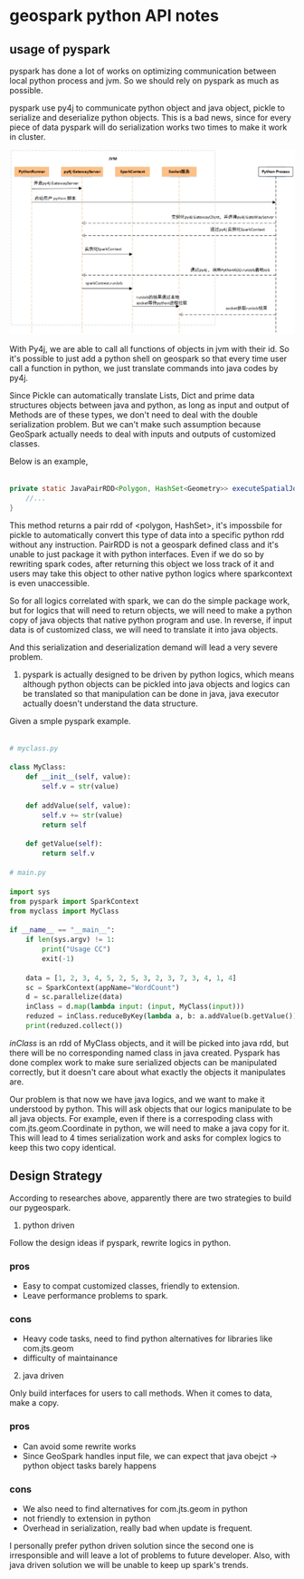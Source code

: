 # geospark python API notes

## usage of pyspark

pyspark has done a lot of works on optimizing communication between local python process and jvm. So we should rely on pyspark as much as possible.

pyspark use py4j to communicate python object and java object, pickle to serialize and deserialize python objects. This is a bad news, since for every piece of data pyspark will do serialization works two times to make it work in cluster.

![pyspark runtime](images/pysparkruntime.png)

With Py4j, we are able to call all functions of objects in jvm with their id. So it's possible to just add a python shell on geospark so that every time user call a function in python, we just translate commands into java codes by py4j.

Since Pickle can automatically translate Lists, Dict and prime data structures objects between java and python, as long as input and output of Methods are of these types, we don't need to deal with the double serialization problem. But we can't make such assumption because GeoSpark actually needs to deal with inputs and outputs of customized classes.

Below is an example,

```java

private static JavaPairRDD<Polygon, HashSet<Geometry>> executeSpatialJoinUsingIndex(SpatialRDD spatialRDD, SpatialRDD queryRDD, boolean considerBoundaryIntersection) throws Exception {
	//...
}

```

This method returns a pair rdd of <polygon, HashSet<Geometry>>, it's impossbile for pickle to automatically convert this type of data into a specific python rdd without any instruction. PairRDD is not a geospark defined class and it's unable to just package it with python interfaces. Even if we do so by rewriting spark codes, after returning this object we loss track of it and users may take this object to other native python logics where sparkcontext is even unaccessible.

So for all logics correlated with spark, we can do the simple package work, but for logics that will need to return objects, we will need to make a python copy of java objects that native python program and use. In reverse, if input data is of customized class, we will need to translate it into java objects.

And this serialization and deserialization demand will lead a very severe problem.

1. pyspark is actually designed to be driven by python logics, which means although python objects can be pickled into java objects and logics can be translated so that manipulation can be done in java, java executor actually doesn't understand the data structure.

Given a smple pyspark example.

```python

# myclass.py

class MyClass:
    def __init__(self, value):
        self.v = str(value)

    def addValue(self, value):
        self.v += str(value)
        return self

    def getValue(self):
        return self.v

# main.py

import sys
from pyspark import SparkContext
from myclass import MyClass

if __name__ == "__main__":
    if len(sys.argv) != 1:
        print("Usage CC")
        exit(-1)

    data = [1, 2, 3, 4, 5, 2, 5, 3, 2, 3, 7, 3, 4, 1, 4]
    sc = SparkContext(appName="WordCount")
    d = sc.parallelize(data)
    inClass = d.map(lambda input: (input, MyClass(input)))
    reduzed = inClass.reduceByKey(lambda a, b: a.addValue(b.getValue()))
    print(reduzed.collect())

```

_inClass_ is an rdd of MyClass objects, and it will be picked into java rdd, but there will be no corresponding named class in java created. Pyspark has done complex work to make sure serialized objects can be manipulated correctly, but it doesn't care about what exactly the objects it manipulates are.

Our problem is that now we have java logics, and we want to make it understood by python. This will ask objects that our logics manipulate to be all java objects. For example, even if there is a correspoding class with com.jts.geom.Coordinate in python, we will need to make a java copy for it. This will lead to 4 times serialization work and asks for complex logics to keep this two copy identical.

## Design Strategy

According to researches above, apparently there are two strategies to build our pygeospark.

1. python driven

Follow the design ideas if pyspark, rewrite logics in python.

### pros

- Easy to compat customized classes, friendly to extension.
- Leave performance problems to spark.

### cons

- Heavy code tasks, need to find python alternatives for libraries like com.jts.geom
- difficulty of maintainance

2. java driven

Only build interfaces for users to call methods. When it comes to data, make a copy.

### pros

- Can avoid some rewrite works
- Since GeoSpark handles input file, we can expect that java obejct -> python object tasks barely happens

### cons

- We also need to find alternatives for com.jts.geom in python
- not friendly to extension in python
- Overhead in serialization, really bad when update is frequent.

I personally prefer python driven solution since the second one is irresponsible and will leave a lot of problems to future developer. Also, with java driven solution we will be unable to keep up spark's trends.






